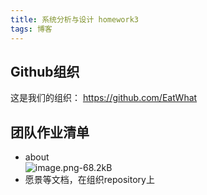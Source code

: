 ```yaml
---  
title: 系统分析与设计 homework3  
tags: 博客  
---  
```

  
## Github组织  
这是我们的组织： https://github.com/EatWhat  
  
## 团队作业清单  
- about  
![image.png-68.2kB][1]  
- 愿景等文档，在组织repository上  
  
  
[1]: http://static.zybuluo.com/twoer2/ioz6lenrs75ybwts779jtv55/image.png  
